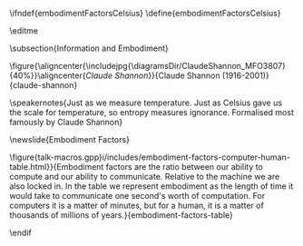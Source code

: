 \ifndef{embodimentFactorsCelsius}
\define{embodimentFactorsCelsius}

\editme

\subsection{Information and Embodiment}

\figure{\aligncenter{\includejpg{\diagramsDir/ClaudeShannon_MFO3807}{40%}}\aligncenter{*Claude Shannon*}}{Claude Shannon (1916-2001)}{claude-shannon}

\speakernotes{Just as we measure temperature. Just as Celsius gave us the scale for temperature, so entropy measures ignorance. Formalised most famously by Claude Shannon}


\newslide{Embodiment Factors}

\figure{talk-macros.gpp}i/includes/embodiment-factors-computer-human-table.html}}{Embodiment factors are the ratio between our ability to compute and our ability to communicate. Relative to the machine we are also locked in. In the table we represent embodiment as the length of time it would take to communicate one second's worth of computation. For computers it is a matter of minutes, but for a human, it is a matter of thousands of millions of years.}{embodiment-factors-table}

\endif